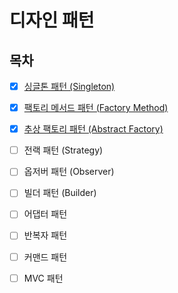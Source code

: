 # 디자인 패턴
## 목차
- [x] [싱글톤 패턴 (Singleton)](https://github.com/snghyun331/study-cs/blob/main/Design/singleton.md)
    
- [x] [팩토리 메서드 패턴 (Factory Method)](https://github.com/snghyun331/study-cs/blob/main/Design/factory_method.md)

- [x] [추상 팩토리 패턴 (Abstract Factory)](https://github.com/snghyun331/study-cs/blob/main/Design/abstract_factory.md)

- [ ] 전랙 패턴 (Strategy)

- [ ] 옵저버 패턴 (Observer)

- [ ] 빌더 패턴 (Builder)

- [ ] 어댑터 패턴

- [ ] 반복자 패턴

- [ ] 커맨드 패턴

- [ ] MVC 패턴
